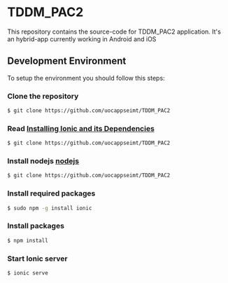 # TDDM_PAC2

This repository contains the source-code for TDDM_PAC2 application. It's an hybrid-app currently working in Android and iOS 

## Development Environment

To setup the environment you should follow this steps:

### Clone the repository
```bash
$ git clone https://github.com/uocappseimt/TDDM_PAC2
```

### Read [Installing Ionic and its Dependencies](http://ionicframework.com/docs/guide/installation.html)
```bash
$ git clone https://github.com/uocappseimt/TDDM_PAC2
```

### Install nodejs [nodejs](https://nodejs.org/en/download/)
```bash
$ git clone https://github.com/uocappseimt/TDDM_PAC2
```

### Install required packages
```bash
$ sudo npm -g install ionic
```

### Install packages
```bash
$ npm install
```

### Start Ionic server
```bash
$ ionic serve
```
